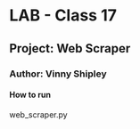 # LAB - Class 17

## Project: Web Scraper

### Author: Vinny Shipley

#### How to run

web_scraper.py
